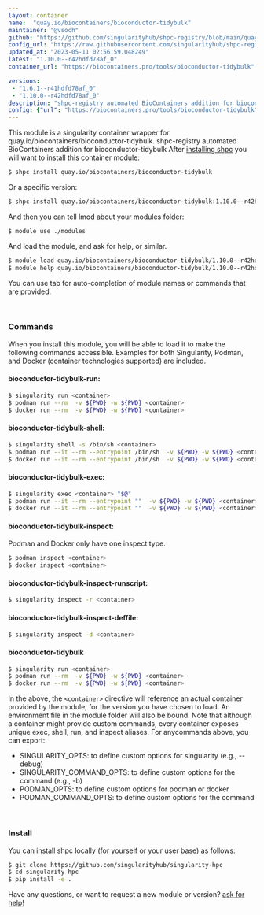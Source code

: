 ```yaml
---
layout: container
name:  "quay.io/biocontainers/bioconductor-tidybulk"
maintainer: "@vsoch"
github: "https://github.com/singularityhub/shpc-registry/blob/main/quay.io/biocontainers/bioconductor-tidybulk/container.yaml"
config_url: "https://raw.githubusercontent.com/singularityhub/shpc-registry/main/quay.io/biocontainers/bioconductor-tidybulk/container.yaml"
updated_at: "2023-05-11 02:56:59.048249"
latest: "1.10.0--r42hdfd78af_0"
container_url: "https://biocontainers.pro/tools/bioconductor-tidybulk"

versions:
 - "1.6.1--r41hdfd78af_0"
 - "1.10.0--r42hdfd78af_0"
description: "shpc-registry automated BioContainers addition for bioconductor-tidybulk"
config: {"url": "https://biocontainers.pro/tools/bioconductor-tidybulk", "maintainer": "@vsoch", "description": "shpc-registry automated BioContainers addition for bioconductor-tidybulk", "latest": {"1.10.0--r42hdfd78af_0": "sha256:9985d7ed2dd7cdbb3fb06041e0cbdc15aabd43bdb32b94f2b87561825b1cd39d"}, "tags": {"1.6.1--r41hdfd78af_0": "sha256:309f25d783e45393b84893712581efa4614a71679e7c4eecc239909bdef6ad9b", "1.10.0--r42hdfd78af_0": "sha256:9985d7ed2dd7cdbb3fb06041e0cbdc15aabd43bdb32b94f2b87561825b1cd39d"}, "docker": "quay.io/biocontainers/bioconductor-tidybulk"}
---
```


This module is a singularity container wrapper for quay.io/biocontainers/bioconductor-tidybulk.
shpc-registry automated BioContainers addition for bioconductor-tidybulk
After [installing shpc](#install) you will want to install this container module:


```bash
$ shpc install quay.io/biocontainers/bioconductor-tidybulk
```

Or a specific version:

```bash
$ shpc install quay.io/biocontainers/bioconductor-tidybulk:1.10.0--r42hdfd78af_0
```

And then you can tell lmod about your modules folder:

```bash
$ module use ./modules
```

And load the module, and ask for help, or similar.

```bash
$ module load quay.io/biocontainers/bioconductor-tidybulk/1.10.0--r42hdfd78af_0
$ module help quay.io/biocontainers/bioconductor-tidybulk/1.10.0--r42hdfd78af_0
```

You can use tab for auto-completion of module names or commands that are provided.

<br>

### Commands

When you install this module, you will be able to load it to make the following commands accessible.
Examples for both Singularity, Podman, and Docker (container technologies supported) are included.

#### bioconductor-tidybulk-run:

```bash
$ singularity run <container>
$ podman run --rm  -v ${PWD} -w ${PWD} <container>
$ docker run --rm  -v ${PWD} -w ${PWD} <container>
```

#### bioconductor-tidybulk-shell:

```bash
$ singularity shell -s /bin/sh <container>
$ podman run --it --rm --entrypoint /bin/sh  -v ${PWD} -w ${PWD} <container>
$ docker run --it --rm --entrypoint /bin/sh  -v ${PWD} -w ${PWD} <container>
```

#### bioconductor-tidybulk-exec:

```bash
$ singularity exec <container> "$@"
$ podman run --it --rm --entrypoint ""  -v ${PWD} -w ${PWD} <container> "$@"
$ docker run --it --rm --entrypoint ""  -v ${PWD} -w ${PWD} <container> "$@"
```

#### bioconductor-tidybulk-inspect:

Podman and Docker only have one inspect type.

```bash
$ podman inspect <container>
$ docker inspect <container>
```

#### bioconductor-tidybulk-inspect-runscript:

```bash
$ singularity inspect -r <container>
```

#### bioconductor-tidybulk-inspect-deffile:

```bash
$ singularity inspect -d <container>
```



#### bioconductor-tidybulk

```bash
$ singularity run <container>
$ podman run --rm  -v ${PWD} -w ${PWD} <container>
$ docker run --rm  -v ${PWD} -w ${PWD} <container>
```


In the above, the `<container>` directive will reference an actual container provided
by the module, for the version you have chosen to load. An environment file in the
module folder will also be bound. Note that although a container
might provide custom commands, every container exposes unique exec, shell, run, and
inspect aliases. For anycommands above, you can export:

 - SINGULARITY_OPTS: to define custom options for singularity (e.g., --debug)
 - SINGULARITY_COMMAND_OPTS: to define custom options for the command (e.g., -b)
 - PODMAN_OPTS: to define custom options for podman or docker
 - PODMAN_COMMAND_OPTS: to define custom options for the command

<br>

### Install

You can install shpc locally (for yourself or your user base) as follows:

```bash
$ git clone https://github.com/singularityhub/singularity-hpc
$ cd singularity-hpc
$ pip install -e .
```

Have any questions, or want to request a new module or version? [ask for help!](https://github.com/singularityhub/singularity-hpc/issues)